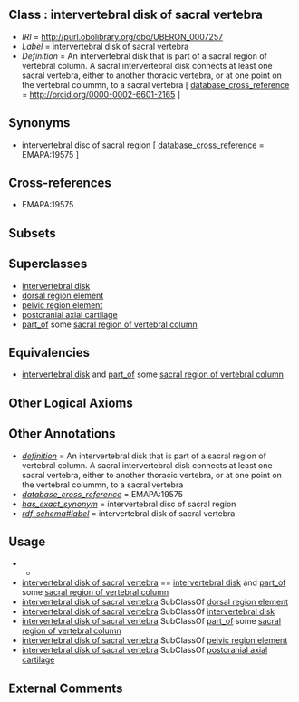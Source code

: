 
## Class : intervertebral disk of sacral vertebra

 * *IRI* = http://purl.obolibrary.org/obo/UBERON_0007257
 * *Label* = intervertebral disk of sacral vertebra
 * *Definition* = An intervertebral disk that is part of a sacral region of vertebral column. A sacral intervertebral disk connects at least one sacral vertebra, either to another thoracic vertebra, or at one point on the vertebral colummn, to a sacral vertebra [ [database_cross_reference](../../ef/oboInOwl#hasDbXref.md) = http://orcid.org/0000-0002-6601-2165 ]

## Synonyms

 * intervertebral disc of sacral region [ [database_cross_reference](../../ef/oboInOwl#hasDbXref.md) = EMAPA:19575 ]

## Cross-references

 * EMAPA:19575

## Subsets


## Superclasses

 * [intervertebral disk](../../UBERON/66/UBERON_0001066.md)
 * [dorsal region element](../../UBERON/74/UBERON_0005174.md)
 * [pelvic region element](../../UBERON/79/UBERON_0005179.md)
 * [postcranial axial cartilage](../../UBERON/57/UBERON_2001457.md)
 * [part_of](../../BFO/50/BFO_0000050.md) some [sacral region of vertebral column](../../UBERON/75/UBERON_0006075.md)

## Equivalencies

 * [intervertebral disk](../../UBERON/66/UBERON_0001066.md) and [part_of](../../BFO/50/BFO_0000050.md) some [sacral region of vertebral column](../../UBERON/75/UBERON_0006075.md)

## Other Logical Axioms


## Other Annotations

 * *[definition](../../IAO/15/IAO_0000115.md)* = An intervertebral disk that is part of a sacral region of vertebral column. A sacral intervertebral disk connects at least one sacral vertebra, either to another thoracic vertebra, or at one point on the vertebral colummn, to a sacral vertebra
 * *[database_cross_reference](../../ef/oboInOwl#hasDbXref.md)* = EMAPA:19575
 * *[has_exact_synonym](../../ym/oboInOwl#hasExactSynonym.md)* = intervertebral disc of sacral region
 * *[rdf-schema#label](../../el/rdf-schema#label.md)* = intervertebral disk of sacral vertebra

## Usage

 * -
 * [intervertebral disk of sacral vertebra](../../UBERON/57/UBERON_0007257.md) == [intervertebral disk](../../UBERON/66/UBERON_0001066.md) and [part_of](../../BFO/50/BFO_0000050.md) some [sacral region of vertebral column](../../UBERON/75/UBERON_0006075.md)
 * [intervertebral disk of sacral vertebra](../../UBERON/57/UBERON_0007257.md) SubClassOf [dorsal region element](../../UBERON/74/UBERON_0005174.md)
 * [intervertebral disk of sacral vertebra](../../UBERON/57/UBERON_0007257.md) SubClassOf [intervertebral disk](../../UBERON/66/UBERON_0001066.md)
 * [intervertebral disk of sacral vertebra](../../UBERON/57/UBERON_0007257.md) SubClassOf [part_of](../../BFO/50/BFO_0000050.md) some [sacral region of vertebral column](../../UBERON/75/UBERON_0006075.md)
 * [intervertebral disk of sacral vertebra](../../UBERON/57/UBERON_0007257.md) SubClassOf [pelvic region element](../../UBERON/79/UBERON_0005179.md)
 * [intervertebral disk of sacral vertebra](../../UBERON/57/UBERON_0007257.md) SubClassOf [postcranial axial cartilage](../../UBERON/57/UBERON_2001457.md)

## External Comments

